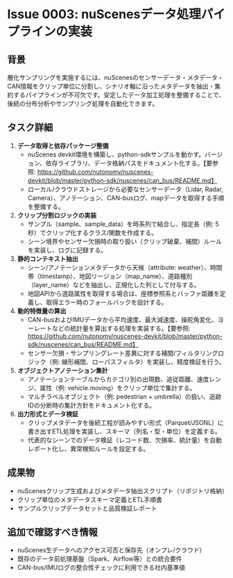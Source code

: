 # Issue 0003: nuScenesデータ処理パイプラインの実装

## 背景
層化サンプリングを実施するには、nuScenesのセンサーデータ・メタデータ・CAN情報をクリップ単位に分割し、シナリオ軸に沿ったメタデータを抽出・集約するパイプラインが不可欠です。安定したデータ加工処理を整備することで、後続の分布分析やサンプリング処理を自動化できます。

## タスク詳細
1. **データ取得と依存パッケージ整備**
   - nuScenes devkit環境を構築し、python-sdkサンプルを動かす。バージョン、依存ライブラリ、データ格納パスをドキュメント化する。【要参照: https://github.com/nutonomy/nuscenes-devkit/blob/master/python-sdk/nuscenes/can_bus/README.md】
   - ローカル/クラウドストレージから必要なセンサーデータ（Lidar, Radar, Camera）、アノテーション、CAN-busログ、mapデータを取得する手順を整備する。
2. **クリップ分割ロジックの実装**
   - サンプル（sample、sample\_data）を時系列で結合し、指定長（例: 5秒）でクリップ化するクラス/関数を作成する。
   - シーン境界やセンサー欠損時の取り扱い（クリップ破棄、補間）ルールを実装し、ログに記録する。
3. **静的コンテキスト抽出**
   - シーン/アノテーションメタデータから天候（attribute: weather）、時間帯（timestamp）、地図リージョン（map\_name）、道路種別（layer\_name）などを抽出し、正規化した列として付与する。
   - 地図APIから道路属性を取得する場合は、座標参照系とバッファ距離を定義し、取得エラー時のフォールバックを設計する。
4. **動的特徴量の算出**
   - CAN-busおよびIMUデータから平均速度、最大減速度、操舵角変化、ヨーレートなどの統計量を算出する処理を実装する。【要参照: https://github.com/nutonomy/nuscenes-devkit/blob/master/python-sdk/nuscenes/can_bus/README.md】
   - センサー欠損・サンプリングレート差異に対する補間/フィルタリングロジック（例: 線形補間、ローパスフィルタ）を実装し、精度検証を行う。
5. **オブジェクトアノテーション集計**
   - アノテーションテーブルからカテゴリ別の出現数、追従距離、速度レンジ、属性（例: vehicle.moving）をクリップ単位で集計する。
   - マルチラベルオブジェクト（例: pedestrian + umbrella）の扱い、追跡IDの分断時の集計方針をドキュメント化する。
6. **出力形式とデータ検証**
   - クリップメタデータを後続工程が読みやすい形式（Parquet/JSONL）に書き出すETL処理を実装し、スキーマ（列名・型・単位）を定義する。
   - 代表的なシーンでのデータ検証（レコード数、欠損率、統計量）を自動レポート化し、異常検知ルールを設定する。

## 成果物
- nuScenesクリップ生成およびメタデータ抽出スクリプト（リポジトリ格納）
- クリップ単位のメタデータスキーマ定義とETL手順書
- サンプルクリップデータセットと品質検証レポート

## 追加で確認すべき情報
- nuScenes生データへのアクセス可否と保存先（オンプレ/クラウド）
- 既存のデータ前処理基盤（Spark、Airflow等）との統合要件
- CAN-bus/IMUログの整合性チェックに利用できる社内基準値
